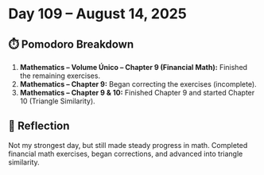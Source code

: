 # Day 109 – August 14, 2025

## ⏱️ Pomodoro Breakdown

1. **Mathematics – Volume Único – Chapter 9 (Financial Math):** Finished the remaining exercises.
2. **Mathematics – Chapter 9:** Began correcting the exercises (incomplete).
3. **Mathematics – Chapter 9 & 10:** Finished Chapter 9 and started Chapter 10 (Triangle Similarity).

## 💬 Reflection

Not my strongest day, but still made steady progress in math. Completed financial math exercises, began corrections, and advanced into triangle similarity.

